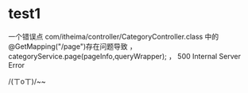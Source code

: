 # test1
一个错误点
com/itheima/controller/CategoryController.class    中的@GetMapping("/page")存在问题导致    ，categoryService.page(pageInfo,queryWrapper);   ，    500 Internal Server Error

/(ㄒoㄒ)/~~

